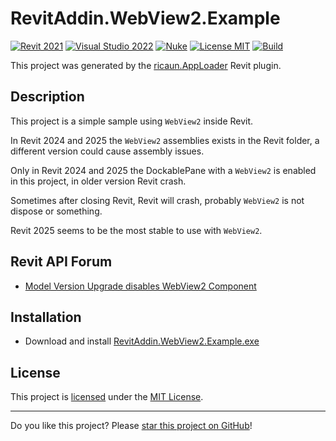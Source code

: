 # RevitAddin.WebView2.Example

[![Revit 2021](https://img.shields.io/badge/Revit-2021+-blue.svg)](../..)
[![Visual Studio 2022](https://img.shields.io/badge/Visual%20Studio-2022-blue)](../..)
[![Nuke](https://img.shields.io/badge/Nuke-Build-blue)](https://nuke.build/)
[![License MIT](https://img.shields.io/badge/License-MIT-blue.svg)](LICENSE)
[![Build](../../actions/workflows/Build.yml/badge.svg)](../../actions)

This project was generated by the [ricaun.AppLoader](https://ricaun.com/AppLoader/) Revit plugin.

## Description

This project is a simple sample using `WebView2` inside Revit.

In Revit 2024 and 2025 the `WebView2` assemblies exists in the Revit folder, a different version could cause assembly issues.

Only in Revit 2024 and 2025 the DockablePane with a `WebView2` is enabled in this project, in older version Revit crash.

Sometimes after closing Revit, Revit will crash, probably `WebView2` is not dispose or something. 

Revit 2025 seems to be the most stable to use with `WebView2`.

## Revit API Forum

* [Model Version Upgrade disables WebView2 Component](https://forums.autodesk.com/t5/revit-api-forum/model-version-upgrad-disables-webview2-component/td-p/11793488)

## Installation

* Download and install [RevitAddin.WebView2.Example.exe](../../releases/latest/download/RevitAddin.WebView2.Example.zip)

## License

This project is [licensed](LICENSE) under the [MIT License](https://en.wikipedia.org/wiki/MIT_License).

---

Do you like this project? Please [star this project on GitHub](../../stargazers)!